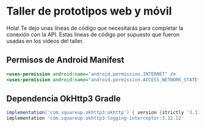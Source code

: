 # Taller de prototipos web y móvil

Hola! Te dejo unas líneas de código que necesitarás para completar la conexión con la API. Estas líneas de código por supuesto que fueron usadas en los videos del taller.

## Permisos de Android Manifest

```xml
<uses-permission android:name="android.permission.INTERNET" />
<uses-permission android:name="android.permission.ACCESS_NETWORK_STATE" />
```

## Dependencia OkHttp3 Gradle

```gradle
implementation('com.squareup.okhttp3:okhttp') { version {strictly '3.12.12'} }
implementation 'com.squareup.okhttp3:logging-interceptor:3.12.12'
```